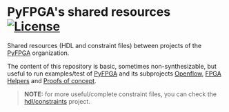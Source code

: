 # PyFPGA's shared resources [![License](https://img.shields.io/badge/License-ISC-darkgreen?style=flat-square)](LICENSE)

Shared resources (HDL and constraint files) between projects of the [PyFPGA](https://github.com/PyFPGA) organization.

The content of this repository is basic, sometimes non-synthesizable, but useful to run examples/test of
[PyFPGA](https://github.com/PyFPGA/pyfpga) and its subprojects [Openflow](https://github.com/PyFPGA/openflow),
[FPGA Helpers](https://github.com/PyFPGA/helpers) and [Proofs of concept](https://github.com/PyFPGA/poc).

> **NOTE:** for more useful/complete constraint files, you can check the
> [hdl/constraints](https://github.com/hdl/constraints) project.
